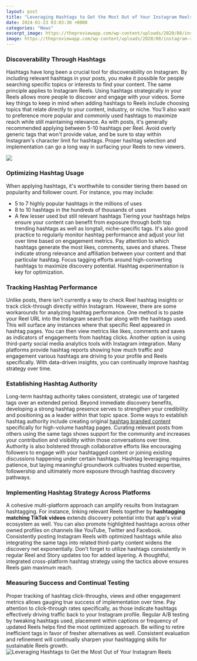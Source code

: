 ```yaml
---
layout: post
title: "Leveraging Hashtags to Get the Most Out of Your Instagram Reels"
date: 2024-01-23 03:03:30 +0000
categories: "News"
excerpt_image: https://thepreviewapp.com/wp-content/uploads/2020/08/instagram-reels-hashtags-5.jpg
image: https://thepreviewapp.com/wp-content/uploads/2020/08/instagram-reels-hashtags-5.jpg
---
```


### Discoverability Through Hashtags
Hashtags have long been a crucial tool for discoverability on Instagram. By including relevant hashtags in your posts, you make it possible for people searching specific topics or interests to find your content. The same principle applies to Instagram Reels. 
Using hashtags strategically in your Reels allows more people to discover and engage with your videos. Some key things to keep in mind when adding hashtags to Reels include choosing topics that relate directly to your content, industry, or niche. You'll also want to preference more popular and commonly used hashtags to maximize reach while still maintaining relevance. 
As with posts, it's generally recommended applying between 5-10 hashtags per Reel. Avoid overly generic tags that won't provide value, and be sure to stay within Instagram's character limit for hashtags. Proper hashtag selection and implementation can go a long way in surfacing your Reels to new viewers.

![](https://images.ctfassets.net/00i767ygo3tc/2raFxUzpH39PlU5Uzj3xCN/b88a9963976745d07e52c04e733aef7f/instagram-story-hashtags.jpg)
### Optimizing Hashtag Usage
When applying hashtags, it's worthwhile to consider tiering them based on popularity and follower count. For instance, you may include:
- 5 to 7 highly popular hashtags in the millions of uses 
- 8 to 10 hashtags in the hundreds of thousands of uses
- A few lesser used but still relevant hashtags
Tiering your hashtags helps ensure your content can benefit from exposure through both top trending hashtags as well as longtail, niche-specific tags. It's also good practice to regularly monitor hashtag performance and adjust your list over time based on engagement metrics.
Pay attention to which hashtags generate the most likes, comments, saves and shares. These indicate strong relevance and affiliation between your content and that particular hashtag. Focus tagging efforts around high-converting hashtags to maximize discovery potential. Hashtag experimentation is key for optimization.
### Tracking Hashtag Performance 
Unlike posts, there isn't currently a way to check Reel hashtag insights or track click-through directly within Instagram. However, there are some workarounds for analyzing hashtag performance. 
One method is to paste your Reel URL into the Instagram search bar along with the hashtags used. This will surface any instances where that specific Reel appeared in hashtag pages. You can then view metrics like likes, comments and saves as indicators of engagements from hashtag clicks. 
Another option is using third-party social media analytics tools with Instagram integration. Many platforms provide hashtag reports showing how much traffic and engagement various hashtags are driving to your profile and Reels specifically. With data-driven insights, you can continually improve hashtag strategy over time.
### Establishing Hashtag Authority
Long-term hashtag authority takes consistent, strategic use of targeted tags over an extended period. Beyond immediate discovery benefits, developing a strong hashtag presence serves to strengthen your credibility and positioning as a leader within that topic space. 
Some ways to establish hashtag authority include creating original [hashtag branded content](https://store.fi.io.vn/chihuahua-sunflower-you-are-my-world-shirt-chihuahua-lovers-female-tshirt-dog-themed-gifts3549-t-shirt) specifically for high-volume hashtag pages. Curating relevant posts from others using the same tags shows support for the community and increases your contribution and visibility within those conversations over time.
Authority is also bolstered through collaborative efforts like encouraging followers to engage with your hashtagged content or joining existing discussions happening under certain hashtags. Hashtag leveraging requires patience, but laying meaningful groundwork cultivates trusted expertise, followership and ultimately more exposure through hashtag discovery pathways.
### Implementing Hashtag Strategy Across Platforms  
A cohesive multi-platform approach can amplify results from Instagram hashtagging. For instance, linking relevant Reels together by **hashtagging matching TikTok videos** extends discovery potential into that app's viral ecosystem as well. You can also promote highlighted hashtags across other owned profiles on channels like YouTube, Twitter and Facebook.
Consistently posting Instagram Reels with optimized hashtags while also integrating the same tags into related third-party content widens the discovery net exponentially. Don't forget to utilize hashtags consistently in regular Reel and Story updates too for added layering. A thoughtful, integrated cross-platform hashtag strategy using the tactics above ensures Reels gain maximum reach.
### Measuring Success and Continual Testing
Proper tracking of hashtag click-throughs, views and other engagement metrics allows gauging true success of implementation over time. Pay attention to click-through rates specifically, as those indicate hashtags effectively driving traffic back to your Instagram profile. 
Regular A/B testing by tweaking hashtags used, placement within captions or frequency of updated Reels helps find the most optimized approach. Be willing to retire inefficient tags in favor of fresher alternatives as well. Consistent evaluation and refinement will continually sharpen your hashtagging skills for sustainable Reels growth.
![Leveraging Hashtags to Get the Most Out of Your Instagram Reels](https://thepreviewapp.com/wp-content/uploads/2020/08/instagram-reels-hashtags-5.jpg)